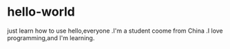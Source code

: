 # hello-world
just learn how to use
hello,everyone .I'm a student coome from China .I love programming,and I'm learning.
